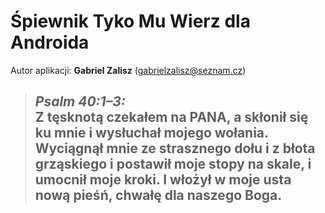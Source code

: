 Śpiewnik **Tyko Mu Wierz** dla Androida
===================================

Autor aplikacji: **Gabriel Zalisz** (gabrielzalisz@seznam.cz)

> ## _Psalm 40:1–3:_ <br />Z tęsknotą czekałem na PANA, a skłonił się ku mnie i wysłuchał mojego wołania. Wyciągnął mnie ze strasznego dołu i z błota grząskiego i postawił moje stopy na skale, i umocnił moje kroki. I włożył w moje usta nową pieśń, chwałę dla naszego Boga. 